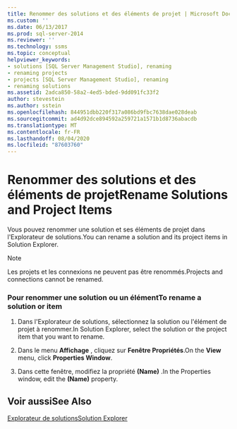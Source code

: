 ```yaml
---
title: Renommer des solutions et des éléments de projet | Microsoft Docs
ms.custom: ''
ms.date: 06/13/2017
ms.prod: sql-server-2014
ms.reviewer: ''
ms.technology: ssms
ms.topic: conceptual
helpviewer_keywords:
- solutions [SQL Server Management Studio], renaming
- renaming projects
- projects [SQL Server Management Studio], renaming
- renaming solutions
ms.assetid: 2adca850-58a2-4ed5-bded-9dd091fc33f2
author: stevestein
ms.author: sstein
ms.openlocfilehash: 844951dbb220f317a086bd9fbc7638dae028deab
ms.sourcegitcommit: ad4d92dce894592a259721a1571b1d8736abacdb
ms.translationtype: MT
ms.contentlocale: fr-FR
ms.lasthandoff: 08/04/2020
ms.locfileid: "87603760"
---
```

# <a name="rename-solutions-and-project-items"></a><span data-ttu-id="c7646-102">Renommer des solutions et des éléments de projet</span><span class="sxs-lookup"><span data-stu-id="c7646-102">Rename Solutions and Project Items</span></span>
  <span data-ttu-id="c7646-103">Vous pouvez renommer une solution et ses éléments de projet dans l'Explorateur de solutions.</span><span class="sxs-lookup"><span data-stu-id="c7646-103">You can rename a solution and its project items in Solution Explorer.</span></span>  
  
> [!NOTE]  
>  <span data-ttu-id="c7646-104">Les projets et les connexions ne peuvent pas être renommés.</span><span class="sxs-lookup"><span data-stu-id="c7646-104">Projects and connections cannot be renamed.</span></span>  
  
### <a name="to-rename-a-solution-or-item"></a><span data-ttu-id="c7646-105">Pour renommer une solution ou un élément</span><span class="sxs-lookup"><span data-stu-id="c7646-105">To rename a solution or item</span></span>  
  
1.  <span data-ttu-id="c7646-106">Dans l'Explorateur de solutions, sélectionnez la solution ou l'élément de projet à renommer.</span><span class="sxs-lookup"><span data-stu-id="c7646-106">In Solution Explorer, select the solution or the project item that you want to rename.</span></span>  
  
2.  <span data-ttu-id="c7646-107">Dans le menu **Affichage** , cliquez sur **Fenêtre Propriétés**.</span><span class="sxs-lookup"><span data-stu-id="c7646-107">On the **View** menu, click **Properties Window**.</span></span>  
  
3.  <span data-ttu-id="c7646-108">Dans cette fenêtre, modifiez la propriété **(Name)** .</span><span class="sxs-lookup"><span data-stu-id="c7646-108">In the Properties window, edit the **(Name)** property.</span></span>  
  
## <a name="see-also"></a><span data-ttu-id="c7646-109">Voir aussi</span><span class="sxs-lookup"><span data-stu-id="c7646-109">See Also</span></span>  
 [<span data-ttu-id="c7646-110">Explorateur de solutions</span><span class="sxs-lookup"><span data-stu-id="c7646-110">Solution Explorer</span></span>](solution-explorer.md)  
  
  
